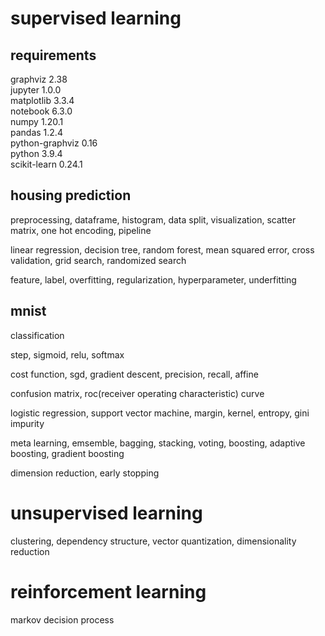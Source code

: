 # supervised learning

## requirements

graphviz 2.38  
jupyter 1.0.0  
matplotlib 3.3.4  
notebook 6.3.0  
numpy 1.20.1  
pandas 1.2.4  
python-graphviz 0.16  
python 3.9.4  
scikit-learn 0.24.1

## housing prediction

preprocessing, dataframe, histogram, data split, visualization, scatter matrix, one hot encoding, pipeline

linear regression, decision tree, random forest, mean squared error, cross validation, grid search, randomized search

feature, label, overfitting, regularization, hyperparameter, underfitting

## mnist

classification

step, sigmoid, relu, softmax

cost function, sgd, gradient descent, precision, recall, affine

confusion matrix, roc(receiver operating characteristic) curve

logistic regression, support vector machine, margin, kernel, entropy, gini impurity

meta learning, emsemble, bagging, stacking, voting, boosting, adaptive boosting, gradient boosting

dimension reduction, early stopping

# unsupervised learning

clustering, dependency structure, vector quantization, dimensionality reduction

# reinforcement learning

markov decision process

